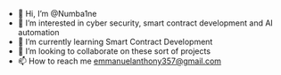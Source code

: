 - 👋 Hi, I’m @Numba1ne
- 👀 I’m interested in cyber security, smart contract development and AI automation 
- 🌱 I’m currently learning Smart Contract Development
- 💞️ I’m looking to collaborate on these sort of projects
- 📫 How to reach me emmanuelanthony357@gmail.com
<!---
Numba1ne/Numba1ne is a ✨ special ✨ repository because its `README.md` (this file) appears on your GitHub profile.
You can click the Preview link to take a look at your changes.
--->
